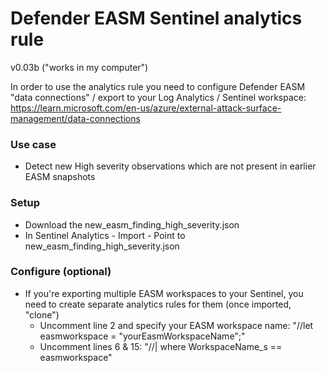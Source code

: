 # Defender EASM Sentinel analytics rule
v0.03b ("works in my computer")

In order to use the analytics rule you need to configure Defender EASM "data connections" / export to your Log Analytics / Sentinel workspace: https://learn.microsoft.com/en-us/azure/external-attack-surface-management/data-connections

### Use case
- Detect new High severity observations which are not present in earlier EASM snapshots

### Setup
- Download the new_easm_finding_high_severity.json
- In Sentinel Analytics - Import - Point to new_easm_finding_high_severity.json

### Configure (optional)
- If you're exporting multiple EASM workspaces to your Sentinel, you need to create separate analytics rules for them (once imported, "clone")
  - Uncomment line 2 and specify your EASM workspace name: "//let easmworkspace = "yourEasmWorkspaceName";"
  - Uncomment lines 6 & 15: "//| where WorkspaceName_s == easmworkspace"

